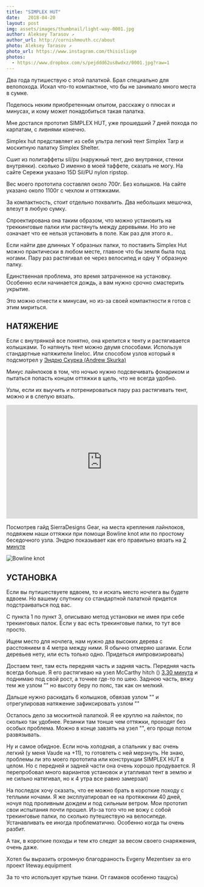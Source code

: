 ```yaml
---
title: "SIMPLEX HUT"
date:   2018-04-20
layout: post
img: assets/images/thumbnail/light-way-0001.jpg
author: Aleksey Tarasov ↗
author_url: http://cornishmouth.cc/about
photo: Aleksey Tarasov ↗ 
photo_url: https://www.instagram.com/thisisliuge 
photos:
  - https://www.dropbox.com/s/pejddd62us8wdxz/0001.jpg?raw=1
---
```


Два года путишествую с этой палаткой. Брал специально для велопохода. Искал что-то компактное, что бы не занимало много места в сумке.  

Поделюсь неким приобретенным опытом, расскажу о плюсах и минусах, и кому может понадобиться такая палатка.

Мне достался прототип SIMPLEX HUT, уже прошедший 7 дней похода по карпатам, с ливнями конечно.

Simplex hut представляет из себя ультра легкий тент Simplex Tarp и москитную палатку Simplex Shelter.

Сшит из политаффеты sil/pu (наружный тент, дно внутрянки, стенки внутрянки). сколько D именно в моей таффете, сказать не могу. На сайте Сережи указано 15D Sil/PU nylon ripstop. 

Вес моего прототипа составлял около 700г. Без колышков. На сайте указано около 1100г с чехлом и оттяжками. 

За компактность, стоит отдельно похвалить. Два небольших мешочка, влезут в любую сумку. 

Спроектирована она таким образом, что можно установить на треккинговые палки или растянуть между деревьями. Но это не означает что ее нельзя установить в поле. Как раз для этого я..

Если найти две длинных Y образных палки, то поставить Simplex Hut можно практически в любом месте, главное что бы земля была под ногами. Пару раз растягивал ее через велосипед и одну Y образную палку.

Единственная проблема, это время затраченное на установку. Особенно если начинается дождь, а вам нужно срочно смастерить укрытие. 

Это можно отнести к минусам, но из-за своей компактности я готов с этим мириться. 


## НАТЯЖЕНИЕ ##

Если с внутрянкой все понятно, она крепится к тенту и растягивается колышками. То натянуть тент можно двумя способами. Используя стандартные натяжители lineloc. Или способом узлов который я подсмотрел у [Эндрю Скурка (Andrew Skurka)](https://andrewskurka.com/2016/guyline-tension-system-backpacking-tents-tarps-hammocks/)

Минус лайнлоков в том, что ночью нужно подсвечивать фонариком и пытаться попасть концом оттяжки в щель, что не всегда удобно. 

Узлы, если их выучить и потренироваться пару раз растягивать тент, можно и в слепую вязать.

<iframe width="100%" height="300" src="https://www.youtube.com/embed/slOhlEmBwwY?rel=0&amp;showinfo=0" frameborder="0" allow="autoplay; encrypted-media" allowfullscreen></iframe>

Посмотрев гайд SierraDesigns Gear, на места крепления лайнлоков, подвяжем наши оттяжки при помощи Bowline knot или по простому беседочного узла. Эндрю показывает как его правильно вязать на [2 минуте](https://youtu.be/slOhlEmBwwY?t=122)

![Bowline knot](https://www.dropbox.com/s/bvrnbugm8kpxsrp/IMG_8260.jpg?dl=0)

## УСТАНОВКА ##

Если вы путишествуете вдвоем, то и искать место ночлега вы будете вдвоем. Но вашему спутнику со стандартной палаткой придется подстраиваться под вас. 

С пункта 1 по пункт 3, описываю метод установки не имея при себе трекинговых палок. Если у вас есть трекинговые палки, то тут все просто. 

Ищем место для ночлега, нам нужно два высоких дерева с расстоянием в 4 метра между ними. Я обычно отмеряю шагами. Если деревьев нету, или есть только одно. Придеться импровизировать) 

Достаем тент, там есть передняя часть и задняя часть. Передняя часть всегда больше. Я его растягиваю на узел McCarthy hitch () [3.30 минута](https://youtu.be/slOhlEmBwwY?t=210) и поднимаю под свой рост, а точнее где-то по шею. Заднюю часть, вяжу тем же узлом "" но высоту беру по пояс, так как он мелкий. 

Дальше нужно раскидать 6 колышков, обвязав узлом "" и отрегулировав натяжение зафиксировать узлом ""

Осталось дело за москитной палаткой. Я ее круплю на лайнлок, по сколько так удобнее. Резинки там тонше чем оттяжки, проходят без особых проблема. Можно в конце завзять на узел "", его проще потом развязывать.

Ну и самое обидное. Если ночь холодная, а спальник у вас очень легкий (у меня Vaude на +11), то готовтеть с ней мерзнуть. Не знаю, проблемы ли это моего прототипа или конструкции SIMPLEX HUT в целом. Но с передней и задней части она очень хорошо продувается. Я перепробовал много вариантов установок и утапливал тент в землю и не сильно натягивал, но к 4 утра все равно замерзал) 

На последок хочу сказать, что ее можно брать в короткие походу с теплыми ночами. Я же эксплуатировал ее на протяжении 40 дней, ночуя под проливным дождем и под сильным ветром. Мои прототип свои испытания почти прошел. Из-за того что не вожу с собой трекинговые палки, по сколько путешествую на велосипеде. Устанавливать ее иногда проблематично. Особенно когда ты очень разбит. 

А так, в короткие походы и тем кто следят за весом своего снаряжения, очень даже. 

Хотел бы выразить огромную благодраность Evgeny Mezentsev за его проект liteway.equipment

За то что использует крутые ткани. От гамаков особенно тащусь)
